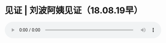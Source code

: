 # 见证 | 刘波阿姨见证（18.08.19早）

<audio style="width: 100%;" preload="false" controls controlslist="nodownload"><source src="//cdn.simai.ml/audio/mp3/old/26422.mp3" type="audio/mpeg">Your browser does not support the audio element.</audio>


